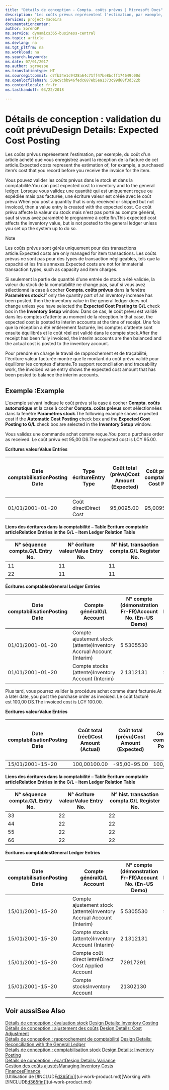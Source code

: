 ```yaml
---
title: "Détails de conception - Compta. coûts prévus | Microsoft Docs"
description: "Les coûts prévus représentent l'estimation, par exemple, du coût d'un article acheté que vous enregistrez avant la réception de la facture de cet article."
services: project-madeira
documentationcenter: 
author: SorenGP
ms.service: dynamics365-business-central
ms.topic: article
ms.devlang: na
ms.tgt_pltfrm: na
ms.workload: na
ms.search.keywords: 
ms.date: 07/01/2017
ms.author: sgroespe
ms.translationtype: HT
ms.sourcegitcommit: d7fb34e1c9428a64c71ff47be8bcff174649c00d
ms.openlocfilehash: 50ac9cbb946fedc687eb5ea1373c99d68f3d322b
ms.contentlocale: fr-fr
ms.lasthandoff: 03/22/2018

---
```

# <a name="design-details-expected-cost-posting"></a><span data-ttu-id="41263-103">Détails de conception : validation du coût prévu</span><span class="sxs-lookup"><span data-stu-id="41263-103">Design Details: Expected Cost Posting</span></span>
<span data-ttu-id="41263-104">Les coûts prévus représentent l'estimation, par exemple, du coût d'un article acheté que vous enregistrez avant la réception de la facture de cet article.</span><span class="sxs-lookup"><span data-stu-id="41263-104">Expected costs represent the estimation of, for example, a purchased item’s cost that you record before you receive the invoice for the item.</span></span>  

 <span data-ttu-id="41263-105">Vous pouvez valider les coûts prévus dans le stock et dans la comptabilité.</span><span class="sxs-lookup"><span data-stu-id="41263-105">You can post expected cost to inventory and to the general ledger.</span></span> <span data-ttu-id="41263-106">Lorsque vous validez une quantité qui est uniquement reçue ou expédiée mais pas facturée, une écriture valeur est créée avec le coût prévu.</span><span class="sxs-lookup"><span data-stu-id="41263-106">When you post a quantity that is only received or shipped but not invoiced, then a value entry is created with the expected cost.</span></span> <span data-ttu-id="41263-107">Ce coût prévu affecte la valeur du stock mais n'est pas porté au compte général, sauf si vous avez paramétré le programme à cette fin.</span><span class="sxs-lookup"><span data-stu-id="41263-107">This expected cost affects the inventory value, but is not posted to the general ledger unless you set up the system up to do so.</span></span>  

> [!NOTE]  
>  <span data-ttu-id="41263-108">Les coûts prévus sont gérés uniquement pour des transactions article.</span><span class="sxs-lookup"><span data-stu-id="41263-108">Expected costs are only managed for item transactions.</span></span> <span data-ttu-id="41263-109">Les coûts prévus ne sont pas pour des types de transaction négligeables, tels que la capacité et les frais annexes.</span><span class="sxs-lookup"><span data-stu-id="41263-109">Expected costs are not for immaterial transaction types, such as capacity and item charges.</span></span>  

 <span data-ttu-id="41263-110">Si seulement la partie de quantité d'une entrée de stock a été validée, la valeur du stock de la comptabilité ne change pas, sauf si vous avez sélectionné la case à cocher **Compta. coûts prévus** dans la fenêtre **Paramètres stock**.</span><span class="sxs-lookup"><span data-stu-id="41263-110">If only the quantity part of an inventory increase has been posted, then the inventory value in the general ledger does not change unless you have selected the **Expected Cost Posting to G/L** check box in the **Inventory Setup** window.</span></span> <span data-ttu-id="41263-111">Dans ce cas, le coût prévu est validé dans les comptes d'attente au moment de la réception.</span><span class="sxs-lookup"><span data-stu-id="41263-111">In that case, the expected cost is posted to interim accounts at the time of receipt.</span></span> <span data-ttu-id="41263-112">Une fois que la réception a été entièrement facturée, les comptes d'attente sont ensuite équilibrés et le coût réel est validé dans le compte stock.</span><span class="sxs-lookup"><span data-stu-id="41263-112">After the receipt has been fully invoiced, the interim accounts are then balanced and the actual cost is posted to the inventory account.</span></span>  

 <span data-ttu-id="41263-113">Pour prendre en charge le travail de rapprochement et de traçabilité, l'écriture valeur facturée montre que le montant du coût prévu validé pour équilibrer les comptes d'attente.</span><span class="sxs-lookup"><span data-stu-id="41263-113">To support reconciliation and traceability work, the invoiced value entry shows the expected cost amount that has been posted to balance the interim accounts.</span></span>  

## <a name="example"></a><span data-ttu-id="41263-114">Exemple :</span><span class="sxs-lookup"><span data-stu-id="41263-114">Example</span></span>  
 <span data-ttu-id="41263-115">L'exemple suivant indique le coût prévu si la case à cocher **Compta. coûts automatique** et la case à cocher **Compta. coûts prévus** sont sélectionnées dans la fenêtre **Paramètres stock**.</span><span class="sxs-lookup"><span data-stu-id="41263-115">The following example shows expected cost if the **Automatic Cost Posting** check box and the **Expected Cost Posting to G/L** check box are selected in the **Inventory Setup** window.</span></span>  

 <span data-ttu-id="41263-116">Vous validez une commande achat comme reçue.</span><span class="sxs-lookup"><span data-stu-id="41263-116">You post a purchase order as received.</span></span> <span data-ttu-id="41263-117">Le coût prévu est 95,00 DS.</span><span class="sxs-lookup"><span data-stu-id="41263-117">The expected cost is LCY 95.00.</span></span>  

 <span data-ttu-id="41263-118">**Ecritures valeur**</span><span class="sxs-lookup"><span data-stu-id="41263-118">**Value Entries**</span></span>  

|<span data-ttu-id="41263-119">Date comptabilisation</span><span class="sxs-lookup"><span data-stu-id="41263-119">Posting Date</span></span>|<span data-ttu-id="41263-120">Type écriture</span><span class="sxs-lookup"><span data-stu-id="41263-120">Entry Type</span></span>|<span data-ttu-id="41263-121">Coût total (prévu)</span><span class="sxs-lookup"><span data-stu-id="41263-121">Cost Amount (Expected)</span></span>|<span data-ttu-id="41263-122">Coût prévu validé en comptabilité</span><span class="sxs-lookup"><span data-stu-id="41263-122">Expected Cost Posted to G/L</span></span>|<span data-ttu-id="41263-123">Coût prévu</span><span class="sxs-lookup"><span data-stu-id="41263-123">Expected Cost</span></span>|<span data-ttu-id="41263-124">N° écriture comptable article</span><span class="sxs-lookup"><span data-stu-id="41263-124">Item Ledger Entry No.</span></span>|<span data-ttu-id="41263-125">Numéro de la séquence</span><span class="sxs-lookup"><span data-stu-id="41263-125">Entry No.</span></span>|  
|------------------|----------------|------------------------------|----------------------------------|-------------------|---------------------------|---------------|  
|<span data-ttu-id="41263-126">01/01/20</span><span class="sxs-lookup"><span data-stu-id="41263-126">01-01-20</span></span>|<span data-ttu-id="41263-127">Coût direct</span><span class="sxs-lookup"><span data-stu-id="41263-127">Direct Cost</span></span>|<span data-ttu-id="41263-128">95,00</span><span class="sxs-lookup"><span data-stu-id="41263-128">95.00</span></span>|<span data-ttu-id="41263-129">95,00</span><span class="sxs-lookup"><span data-stu-id="41263-129">95.00</span></span>|<span data-ttu-id="41263-130">Oui</span><span class="sxs-lookup"><span data-stu-id="41263-130">Yes</span></span>|<span data-ttu-id="41263-131">1</span><span class="sxs-lookup"><span data-stu-id="41263-131">1</span></span>|<span data-ttu-id="41263-132">1</span><span class="sxs-lookup"><span data-stu-id="41263-132">1</span></span>|  

 <span data-ttu-id="41263-133">**Liens des écritures dans la comptabilité – Table Écriture comptable article**</span><span class="sxs-lookup"><span data-stu-id="41263-133">**Relation Entries in the G/L – Item Ledger Relation Table**</span></span>  

|<span data-ttu-id="41263-134">N° séquence compta.</span><span class="sxs-lookup"><span data-stu-id="41263-134">G/L Entry No.</span></span>|<span data-ttu-id="41263-135">N° écriture valeur</span><span class="sxs-lookup"><span data-stu-id="41263-135">Value Entry No.</span></span>|<span data-ttu-id="41263-136">N° hist. transaction compta.</span><span class="sxs-lookup"><span data-stu-id="41263-136">G/L Register No.</span></span>|  
|--------------------|---------------------|-----------------------|  
|<span data-ttu-id="41263-137">1</span><span class="sxs-lookup"><span data-stu-id="41263-137">1</span></span>|<span data-ttu-id="41263-138">1</span><span class="sxs-lookup"><span data-stu-id="41263-138">1</span></span>|<span data-ttu-id="41263-139">1</span><span class="sxs-lookup"><span data-stu-id="41263-139">1</span></span>|  
|<span data-ttu-id="41263-140">2</span><span class="sxs-lookup"><span data-stu-id="41263-140">2</span></span>|<span data-ttu-id="41263-141">1</span><span class="sxs-lookup"><span data-stu-id="41263-141">1</span></span>|<span data-ttu-id="41263-142">1</span><span class="sxs-lookup"><span data-stu-id="41263-142">1</span></span>|  

 <span data-ttu-id="41263-143">**Écritures comptables**</span><span class="sxs-lookup"><span data-stu-id="41263-143">**General Ledger Entries**</span></span>  

|<span data-ttu-id="41263-144">Date comptabilisation</span><span class="sxs-lookup"><span data-stu-id="41263-144">Posting Date</span></span>|<span data-ttu-id="41263-145">Compte général</span><span class="sxs-lookup"><span data-stu-id="41263-145">G/L Account</span></span>|<span data-ttu-id="41263-146">N° compte (démonstration Fr-FR)</span><span class="sxs-lookup"><span data-stu-id="41263-146">Account No. (En-US Demo)</span></span>|<span data-ttu-id="41263-147">Montant</span><span class="sxs-lookup"><span data-stu-id="41263-147">Amount</span></span>|<span data-ttu-id="41263-148">Numéro de la séquence</span><span class="sxs-lookup"><span data-stu-id="41263-148">Entry No.</span></span>|  
|------------------|------------------|---------------------------------|------------|---------------|  
|<span data-ttu-id="41263-149">01/01/20</span><span class="sxs-lookup"><span data-stu-id="41263-149">01-01-20</span></span>|<span data-ttu-id="41263-150">Compte ajustement stock (attente)</span><span class="sxs-lookup"><span data-stu-id="41263-150">Inventory Accrual Account (Interim)</span></span>|<span data-ttu-id="41263-151">5 530</span><span class="sxs-lookup"><span data-stu-id="41263-151">5530</span></span>|<span data-ttu-id="41263-152">-95,00</span><span class="sxs-lookup"><span data-stu-id="41263-152">-95.00</span></span>|<span data-ttu-id="41263-153">2</span><span class="sxs-lookup"><span data-stu-id="41263-153">2</span></span>|  
|<span data-ttu-id="41263-154">01/01/20</span><span class="sxs-lookup"><span data-stu-id="41263-154">01-01-20</span></span>|<span data-ttu-id="41263-155">Compte stocks (attente)</span><span class="sxs-lookup"><span data-stu-id="41263-155">Inventory Account (Interim)</span></span>|<span data-ttu-id="41263-156">2 131</span><span class="sxs-lookup"><span data-stu-id="41263-156">2131</span></span>|<span data-ttu-id="41263-157">95,00</span><span class="sxs-lookup"><span data-stu-id="41263-157">95.00</span></span>|<span data-ttu-id="41263-158">1</span><span class="sxs-lookup"><span data-stu-id="41263-158">1</span></span>|  

 <span data-ttu-id="41263-159">Plus tard, vous pourrez valider la procédure achat comme étant facturée.</span><span class="sxs-lookup"><span data-stu-id="41263-159">At a later date, you post the purchase order as invoiced.</span></span> <span data-ttu-id="41263-160">Le coût facturé est 100,00 DS.</span><span class="sxs-lookup"><span data-stu-id="41263-160">The invoiced cost is LCY 100.00.</span></span>  

 <span data-ttu-id="41263-161">**Ecritures valeur**</span><span class="sxs-lookup"><span data-stu-id="41263-161">**Value Entries**</span></span>  

|<span data-ttu-id="41263-162">Date comptabilisation</span><span class="sxs-lookup"><span data-stu-id="41263-162">Posting Date</span></span>|<span data-ttu-id="41263-163">Coût total (réel)</span><span class="sxs-lookup"><span data-stu-id="41263-163">Cost Amount (Actual)</span></span>|<span data-ttu-id="41263-164">Coût total (prévu)</span><span class="sxs-lookup"><span data-stu-id="41263-164">Cost Amount (Expected)</span></span>|<span data-ttu-id="41263-165">Coût validé en comptabilité</span><span class="sxs-lookup"><span data-stu-id="41263-165">Cost Posted to G/L</span></span>|<span data-ttu-id="41263-166">Coût prévu</span><span class="sxs-lookup"><span data-stu-id="41263-166">Expected Cost</span></span>|<span data-ttu-id="41263-167">N° écriture comptable article</span><span class="sxs-lookup"><span data-stu-id="41263-167">Item Ledger Entry No.</span></span>|<span data-ttu-id="41263-168">Numéro de la séquence</span><span class="sxs-lookup"><span data-stu-id="41263-168">Entry No.</span></span>|  
|------------------|----------------------------|------------------------------|-------------------------|-------------------|---------------------------|---------------|  
|<span data-ttu-id="41263-169">15/01/20</span><span class="sxs-lookup"><span data-stu-id="41263-169">01-15-20</span></span>|<span data-ttu-id="41263-170">100,00</span><span class="sxs-lookup"><span data-stu-id="41263-170">100.00</span></span>|<span data-ttu-id="41263-171">-95,00</span><span class="sxs-lookup"><span data-stu-id="41263-171">-95.00</span></span>|<span data-ttu-id="41263-172">100,00</span><span class="sxs-lookup"><span data-stu-id="41263-172">100.00</span></span>|<span data-ttu-id="41263-173">Non</span><span class="sxs-lookup"><span data-stu-id="41263-173">No</span></span>|<span data-ttu-id="41263-174">1</span><span class="sxs-lookup"><span data-stu-id="41263-174">1</span></span>|<span data-ttu-id="41263-175">2</span><span class="sxs-lookup"><span data-stu-id="41263-175">2</span></span>|  

 <span data-ttu-id="41263-176">**Liens des écritures dans la comptabilité – Table Écriture comptable article**</span><span class="sxs-lookup"><span data-stu-id="41263-176">**Relation Entries in the G/L – Item Ledger Relation Table**</span></span>  

|<span data-ttu-id="41263-177">N° séquence compta.</span><span class="sxs-lookup"><span data-stu-id="41263-177">G/L Entry No.</span></span>|<span data-ttu-id="41263-178">N° écriture valeur</span><span class="sxs-lookup"><span data-stu-id="41263-178">Value Entry No.</span></span>|<span data-ttu-id="41263-179">N° hist. transaction compta.</span><span class="sxs-lookup"><span data-stu-id="41263-179">G/L Register No.</span></span>|  
|--------------------|---------------------|-----------------------|  
|<span data-ttu-id="41263-180">3</span><span class="sxs-lookup"><span data-stu-id="41263-180">3</span></span>|<span data-ttu-id="41263-181">2</span><span class="sxs-lookup"><span data-stu-id="41263-181">2</span></span>|<span data-ttu-id="41263-182">2</span><span class="sxs-lookup"><span data-stu-id="41263-182">2</span></span>|  
|<span data-ttu-id="41263-183">4</span><span class="sxs-lookup"><span data-stu-id="41263-183">4</span></span>|<span data-ttu-id="41263-184">2</span><span class="sxs-lookup"><span data-stu-id="41263-184">2</span></span>|<span data-ttu-id="41263-185">2</span><span class="sxs-lookup"><span data-stu-id="41263-185">2</span></span>|  
|<span data-ttu-id="41263-186">5</span><span class="sxs-lookup"><span data-stu-id="41263-186">5</span></span>|<span data-ttu-id="41263-187">2</span><span class="sxs-lookup"><span data-stu-id="41263-187">2</span></span>|<span data-ttu-id="41263-188">2</span><span class="sxs-lookup"><span data-stu-id="41263-188">2</span></span>|  
|<span data-ttu-id="41263-189">6</span><span class="sxs-lookup"><span data-stu-id="41263-189">6</span></span>|<span data-ttu-id="41263-190">2</span><span class="sxs-lookup"><span data-stu-id="41263-190">2</span></span>|<span data-ttu-id="41263-191">2</span><span class="sxs-lookup"><span data-stu-id="41263-191">2</span></span>|  

 <span data-ttu-id="41263-192">**Écritures comptables**</span><span class="sxs-lookup"><span data-stu-id="41263-192">**General Ledger Entries**</span></span>  

|<span data-ttu-id="41263-193">Date comptabilisation</span><span class="sxs-lookup"><span data-stu-id="41263-193">Posting Date</span></span>|<span data-ttu-id="41263-194">Compte général</span><span class="sxs-lookup"><span data-stu-id="41263-194">G/L Account</span></span>|<span data-ttu-id="41263-195">N° compte (démonstration Fr-FR)</span><span class="sxs-lookup"><span data-stu-id="41263-195">Account No. (En-US Demo)</span></span>|<span data-ttu-id="41263-196">Montant</span><span class="sxs-lookup"><span data-stu-id="41263-196">Amount</span></span>|<span data-ttu-id="41263-197">Numéro de la séquence</span><span class="sxs-lookup"><span data-stu-id="41263-197">Entry No.</span></span>|  
|------------------|------------------|---------------------------------|------------|---------------|  
|<span data-ttu-id="41263-198">15/01/20</span><span class="sxs-lookup"><span data-stu-id="41263-198">01-15-20</span></span>|<span data-ttu-id="41263-199">Compte ajustement stock (attente)</span><span class="sxs-lookup"><span data-stu-id="41263-199">Inventory Accrual Account (Interim)</span></span>|<span data-ttu-id="41263-200">5 530</span><span class="sxs-lookup"><span data-stu-id="41263-200">5530</span></span>|<span data-ttu-id="41263-201">95,00</span><span class="sxs-lookup"><span data-stu-id="41263-201">95.00</span></span>|<span data-ttu-id="41263-202">4</span><span class="sxs-lookup"><span data-stu-id="41263-202">4</span></span>|  
|<span data-ttu-id="41263-203">15/01/20</span><span class="sxs-lookup"><span data-stu-id="41263-203">01-15-20</span></span>|<span data-ttu-id="41263-204">Compte stocks (attente)</span><span class="sxs-lookup"><span data-stu-id="41263-204">Inventory Account (Interim)</span></span>|<span data-ttu-id="41263-205">2 131</span><span class="sxs-lookup"><span data-stu-id="41263-205">2131</span></span>|<span data-ttu-id="41263-206">-95,00</span><span class="sxs-lookup"><span data-stu-id="41263-206">-95.00</span></span>|<span data-ttu-id="41263-207">3</span><span class="sxs-lookup"><span data-stu-id="41263-207">3</span></span>|  
|<span data-ttu-id="41263-208">15/01/20</span><span class="sxs-lookup"><span data-stu-id="41263-208">01-15-20</span></span>|<span data-ttu-id="41263-209">Compte coût direct lettré</span><span class="sxs-lookup"><span data-stu-id="41263-209">Direct Cost Applied Account</span></span>|<span data-ttu-id="41263-210">7291</span><span class="sxs-lookup"><span data-stu-id="41263-210">7291</span></span>|<span data-ttu-id="41263-211">-100</span><span class="sxs-lookup"><span data-stu-id="41263-211">-100</span></span>|<span data-ttu-id="41263-212">6</span><span class="sxs-lookup"><span data-stu-id="41263-212">6</span></span>|  
|<span data-ttu-id="41263-213">15/01/20</span><span class="sxs-lookup"><span data-stu-id="41263-213">01-15-20</span></span>|<span data-ttu-id="41263-214">Compte stocks</span><span class="sxs-lookup"><span data-stu-id="41263-214">Inventory Account</span></span>|<span data-ttu-id="41263-215">2130</span><span class="sxs-lookup"><span data-stu-id="41263-215">2130</span></span>|<span data-ttu-id="41263-216">100</span><span class="sxs-lookup"><span data-stu-id="41263-216">100</span></span>|<span data-ttu-id="41263-217">5</span><span class="sxs-lookup"><span data-stu-id="41263-217">5</span></span>|  

## <a name="see-also"></a><span data-ttu-id="41263-218">Voir aussi</span><span class="sxs-lookup"><span data-stu-id="41263-218">See Also</span></span>
 <span data-ttu-id="41263-219">[Détails de conception : évaluation stock](design-details-inventory-costing.md) </span><span class="sxs-lookup"><span data-stu-id="41263-219">[Design Details: Inventory Costing](design-details-inventory-costing.md) </span></span>  
 <span data-ttu-id="41263-220">[Détails de conception : ajustement des coûts](design-details-cost-adjustment.md) </span><span class="sxs-lookup"><span data-stu-id="41263-220">[Design Details: Cost Adjustment](design-details-cost-adjustment.md) </span></span>  
 <span data-ttu-id="41263-221">[Détails de conception : rapprochement de comptabilité](design-details-reconciliation-with-the-general-ledger.md) </span><span class="sxs-lookup"><span data-stu-id="41263-221">[Design Details: Reconciliation with the General Ledger](design-details-reconciliation-with-the-general-ledger.md) </span></span>  
 <span data-ttu-id="41263-222">[Détails de conception : comptabilisation stock](design-details-inventory-posting.md) </span><span class="sxs-lookup"><span data-stu-id="41263-222">[Design Details: Inventory Posting](design-details-inventory-posting.md) </span></span>  
 [<span data-ttu-id="41263-223">Détails de conception : écart</span><span class="sxs-lookup"><span data-stu-id="41263-223">Design Details: Variance</span></span>](design-details-variance.md)  
 [<span data-ttu-id="41263-224">Gestion des coûts ajustés</span><span class="sxs-lookup"><span data-stu-id="41263-224">Managing Inventory Costs</span></span>](finance-manage-inventory-costs.md)  
 [<span data-ttu-id="41263-225">Finances</span><span class="sxs-lookup"><span data-stu-id="41263-225">Finance</span></span>](finance.md)  
 <span data-ttu-id="41263-226">[Utilisation de [!INCLUDE[d365fin](includes/d365fin_md.md)]](ui-work-product.md)</span><span class="sxs-lookup"><span data-stu-id="41263-226">[Working with [!INCLUDE[d365fin](includes/d365fin_md.md)]](ui-work-product.md)</span></span>

